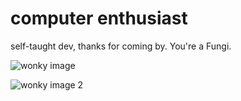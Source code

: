 <h1>computer enthusiast</h1>
<p>self-taught dev, thanks for coming by. You're a Fungi.</p>

<img src="https://media3.giphy.com/media/RMMNeqiqH2Elr6SCSu/giphy.gif?cid=790b7611cf26fecefcf62f90c117570047d53968df27745c&rid=giphy.gif&ct=g" alt="wonky image"></img>

<img src="https://media0.giphy.com/media/CDzdJSkC4iyLC/giphy.gif?cid=790b7611035e80be2f825adbc2fe3c8d82dcc9754cecc0c6&rid=giphy.gif&ct=g" alt="wonky image 2"></img>

